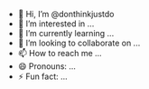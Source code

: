 - 👋 Hi, I’m @donthinkjustdo
- 👀 I’m interested in ...
- 🌱 I’m currently learning ...
- 💞️ I’m looking to collaborate on ...
- 📫 How to reach me ...
- 😄 Pronouns: ...
- ⚡ Fun fact: ...

<!---
donthinkjustdo/donthinkjustdo is a ✨ special ✨ repository because its `README.md` (this file) appears on your GitHub profile.
You can click the Preview link to take a look at your changes.
--->
